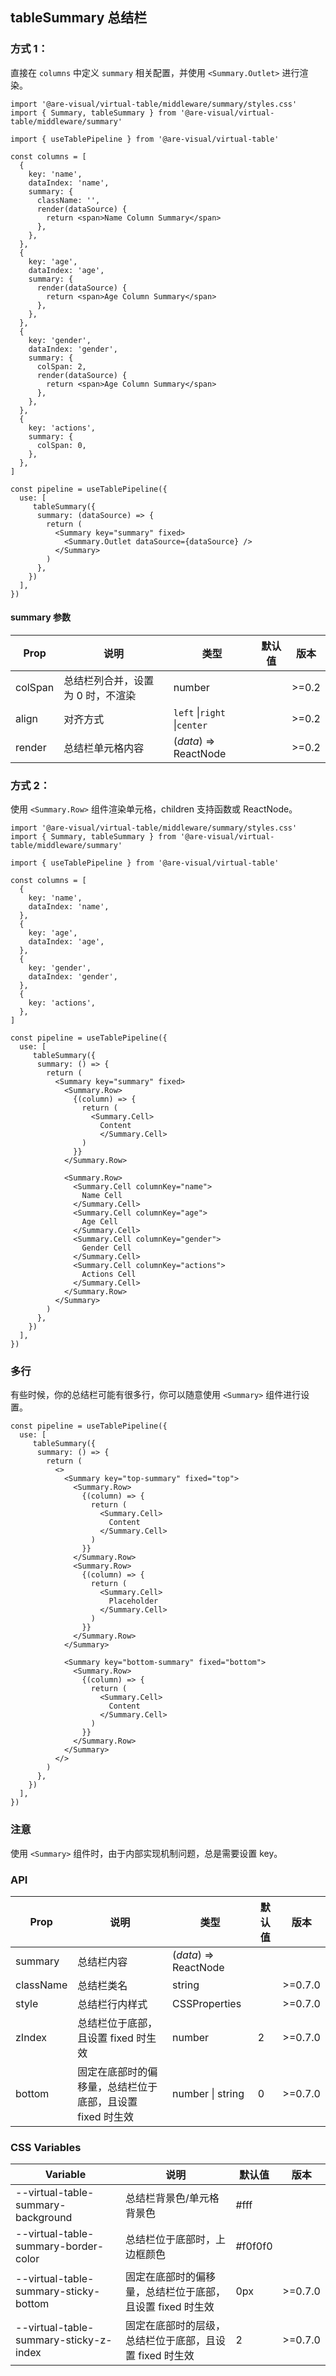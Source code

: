 ## tableSummary 总结栏

### 方式 1：

直接在 `columns` 中定义 `summary` 相关配置，并使用 `<Summary.Outlet>` 进行渲染。

```tsx
import '@are-visual/virtual-table/middleware/summary/styles.css'
import { Summary, tableSummary } from '@are-visual/virtual-table/middleware/summary'

import { useTablePipeline } from '@are-visual/virtual-table'

const columns = [
  {
    key: 'name',
    dataIndex: 'name',
    summary: {
      className: '',
      render(dataSource) {
        return <span>Name Column Summary</span>
      },
    },
  },
  {
    key: 'age',
    dataIndex: 'age',
    summary: {
      render(dataSource) {
        return <span>Age Column Summary</span>
      },
    },
  },
  {
    key: 'gender',
    dataIndex: 'gender',
    summary: {
      colSpan: 2,
      render(dataSource) {
        return <span>Age Column Summary</span>
      },
    },
  },
  {
    key: 'actions',
    summary: {
      colSpan: 0,
    },
  },
]

const pipeline = useTablePipeline({
  use: [
     tableSummary({
      summary: (dataSource) => {
        return (
          <Summary key="summary" fixed>
            <Summary.Outlet dataSource={dataSource} />
          </Summary>
        )
      },
    })
  ],
})
```

#### summary 参数

| Prop    | 说明                              | 类型                        | 默认值 | 版本  |
| ------- | --------------------------------- | --------------------------- | ------ | ----- |
| colSpan | 总结栏列合并，设置为 0 时，不渲染 | number                      |        | >=0.2 |
| align   | 对齐方式                          | `left` \|`right` \|`center` |        | >=0.2 |
| render  | 总结栏单元格内容                  | (*data*) => ReactNode       |        | >=0.2 |

### 方式 2：

使用 `<Summary.Row>` 组件渲染单元格，children 支持函数或 ReactNode。

```tsx
import '@are-visual/virtual-table/middleware/summary/styles.css'
import { Summary, tableSummary } from '@are-visual/virtual-table/middleware/summary'

import { useTablePipeline } from '@are-visual/virtual-table'

const columns = [
  {
    key: 'name',
    dataIndex: 'name',
  },
  {
    key: 'age',
    dataIndex: 'age',
  },
  {
    key: 'gender',
    dataIndex: 'gender',
  },
  {
    key: 'actions',
  },
]

const pipeline = useTablePipeline({
  use: [
     tableSummary({
      summary: () => {
        return (
          <Summary key="summary" fixed>
            <Summary.Row>
              {(column) => {
                return (
                  <Summary.Cell>
                    Content
                	</Summary.Cell>
                )
              }}
            </Summary.Row>
            
            <Summary.Row>
              <Summary.Cell columnKey="name">
                Name Cell
              </Summary.Cell>
              <Summary.Cell columnKey="age">
                Age Cell
              </Summary.Cell>
              <Summary.Cell columnKey="gender">
                Gender Cell
              </Summary.Cell>
              <Summary.Cell columnKey="actions">
                Actions Cell
              </Summary.Cell>
            </Summary.Row>
          </Summary>
        )
      },
    })
  ],
})
```

### 多行

有些时候，你的总结栏可能有很多行，你可以随意使用 `<Summary>` 组件进行设置。

```tsx
const pipeline = useTablePipeline({
  use: [
     tableSummary({
      summary: () => {
        return (
          <>
            <Summary key="top-summary" fixed="top">
              <Summary.Row>
                {(column) => {
                  return (
                    <Summary.Cell>
                      Content
                    </Summary.Cell>
                  )
                }}
              </Summary.Row>
              <Summary.Row>
                {(column) => {
                  return (
                    <Summary.Cell>
                      Placeholder
                    </Summary.Cell>
                  )
                }}
              </Summary.Row>
            </Summary>

            <Summary key="bottom-summary" fixed="bottom">
              <Summary.Row>
                {(column) => {
                  return (
                    <Summary.Cell>
                      Content
                    </Summary.Cell>
                  )
                }}
              </Summary.Row>
            </Summary>
          </>
        )
      },
    })
  ],
})
```

### 注意

使用 `<Summary>` 组件时，由于内部实现机制问题，总是需要设置 key。

### API

| Prop      | 说明                                                      | 类型                  | 默认值 | 版本    |
| --------- | --------------------------------------------------------- | --------------------- | ------ | ------- |
| summary   | 总结栏内容                                                | (*data*) => ReactNode |        |         |
| className | 总结栏类名                                                | string                |        | >=0.7.0 |
| style     | 总结栏行内样式                                            | CSSProperties         |        | >=0.7.0 |
| zIndex    | 总结栏位于底部，且设置 fixed 时生效                       | number                | 2      | >=0.7.0 |
| bottom    | 固定在底部时的偏移量，总结栏位于底部，且设置 fixed 时生效 | number \| string      | 0      | >=0.7.0 |


### CSS Variables

| Variable                               | 说明                                                      | 默认值   | 版本    |
| -------------------------------------- | --------------------------------------------------------- | -------- | ------- |
| --virtual-table-summary-background     | 总结栏背景色/单元格背景色                                 | #fff     |         |
| --virtual-table-summary-border-color   | 总结栏位于底部时，上边框颜色                              | \#f0f0f0 |         |
| --virtual-table-summary-sticky-bottom  | 固定在底部时的偏移量，总结栏位于底部，且设置 fixed 时生效 | 0px      | >=0.7.0 |
| --virtual-table-summary-sticky-z-index | 固定在底部时的层级，总结栏位于底部，且设置 fixed 时生效   | 2        | >=0.7.0 |
